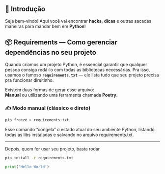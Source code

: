## 🐍 Introdução

Seja bem-vindo! Aqui você vai encontrar **hacks**, **dicas** e outras sacadas maneiras para mandar bem em **Python**!

## 📦 Requirements — Como gerenciar dependências no seu projeto

Quando criamos um projeto Python, é essencial garantir que qualquer pessoa consiga rodá-lo com todas as bibliotecas necessárias. Pra isso, usamos o famoso **`requirements.txt`** — ele lista tudo que seu projeto precisa pra funcionar direitinho.

Existem duas formas de gerar esse arquivo:  
**Manual** ou utilizando uma ferramenta chamada **Poetry**.

### ✍️ Modo manual (clássico e direto)

```bash
pip freeze > requirements.txt
```

Esse comando “congela” o estado atual do seu ambiente Python, listando todas as libs instaladas e salvando no arquivo requirements.txt.

---

Depois, quem for usar seu projeto, basta rodar


```bash title='bash'
pip install -r requirements.txt
```

```python title='python'
print('Hello World')
```